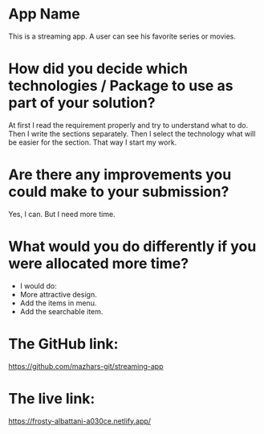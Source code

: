 # App Name
This is a streaming app. A user can see his favorite series or movies.

# How did you decide which technologies / Package to use as part of your solution?
At first I read the requirement properly and try to understand what to do. Then I write the sections separately. Then I select the technology what will be easier for the section. That way I start my work.

# Are there any improvements you could make to your submission?
Yes, I can. But I need more time.

# What would you do differently if you were allocated more time?

* I would do:
* More attractive design.
* Add the items in menu.
* Add the searchable item.

# The GitHub link: 
https://github.com/mazhars-git/streaming-app

# The live link: 

https://frosty-albattani-a030ce.netlify.app/


